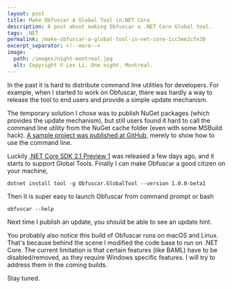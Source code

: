```yaml
---
layout: post
title: Make Obfuscar A Global Tool in.NET Core
description: A post about making Obfuscar a .NET Core Global tool.
tags: .NET
permalink: /make-obfuscar-a-global-tool-in-net-core-1cc3ee2cfe30
excerpt_separator: <!--more-->
image:
  path: /images/night-montreal.jpg
  alt: Copyright © Lex Li. One night, Montreal.
---
```


In the past it is hard to distribute command line utilities for developers. For example, when I started to work on Obfuscar, there was hardly a way to release the tool to end users and provide a simple update mechanism.

The temporary solution I chose was to publish NuGet packages (which provides the update mechanism), but still users found it hard to call the command line utility from the NuGet cache folder (even with some MSBuild hack). [A sample project was published at GitHub](https://github.com/lextm/obfuscar_example), merely to show how to use the command line.
<!--more-->

Luckily [.NET Core SDK 2.1 Preview 1](https://blogs.msdn.microsoft.com/dotnet/2018/02/27/announcing-net-core-2-1-preview-1/) was released a few days ago, and it starts to support Global Tools. Finally I can make Obfuscar a good citizen on your machine,

``` batch
dotnet install tool -g Obfuscar.GlobalTool --version 1.0.0-beta1
```

Then it is super easy to launch Obfuscar from command prompt or bash

```
obfuscar --help
```

Next time I publish an update, you should be able to see an update hint.

You probably also notice this build of Obfuscar runs on macOS and Linux. That's because behind the scene I modified the code base to run on .NET Core. The current limitation is that certain features (like BAML) have to be disabled/removed, as they require Windows specific features. I will try to address them in the coming builds.

Stay tuned.
